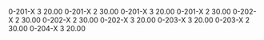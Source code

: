 0-201-X 3 20.00
0-201-X 2 30.00
0-201-X 3 20.00
0-201-X 2 30.00
0-202-X 2 30.00
0-202-X 2 30.00
0-202-X 3 20.00
0-203-X 3 20.00
0-203-X 2 30.00
0-204-X 3 20.00